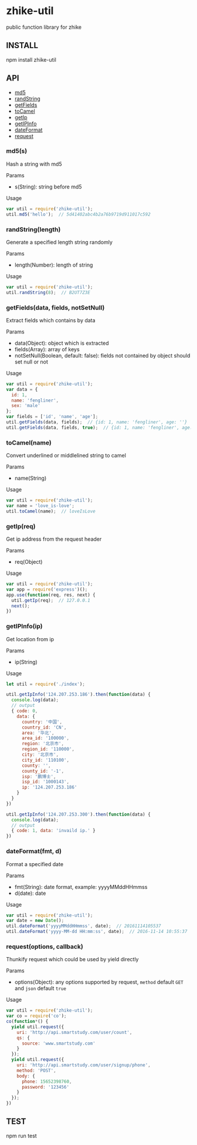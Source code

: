 # zhike-util

public function library for zhike

## INSTALL

  npm install zhike-util

## API

+ [md5](#jumpMd5)
+ [randString](#jumpRandString)
+ [getFields](#jumpGetFields)
+ [toCamel](#jumpToCamel)
+ [getIp](#jumpGetIp)
+ [getIPInfo](#jumpGetIPInfo)
+ [dateFormat](#jumpDateFormat)
+ [request](#jumpRequest)

### <a name="jumpMd5"></a> md5(s)
Hash a string with md5

Params

+ s(String): string before md5

Usage

```js
var util = require('zhike-util');
util.md5('hello');  // 5d41402abc4b2a76b9719d911017c592
```

### <a name="jumpRandString"></a> randString(length)
Generate a specified length string randomly

Params

+ length(Number): length of string

Usage

```js
var util = require('zhike-util');
util.randString(8);  // B2UT7Z3E
```

### <a name="jumpGetFields"></a> getFields(data, fields, notSetNull)
Extract fields which contains by data

Params

+ data(Object): object which is extracted
+ fields(Array): array of keys
+ notSetNull(Boolean, default: false): fields not contained by object should set null or not

Usage

```js
var util = require('zhike-util');
var data = {
  id: 1,
  name: 'fengliner',
  sex: 'male'
};
var fields = ['id', 'name', 'age'];
util.getFields(data, fields);  // {id: 1, name: 'fengliner', age: ''}
util.getFields(data, fields, true);  // {id: 1, name: 'fengliner', age: undefined}
```

### <a name="jumpToCamel"></a> toCamel(name)
Convert underlined or middlelined string to camel

Params

+ name(String)

Usage

```js
var util = require('zhike-util');
var name = 'love_is-love';
util.toCamel(name);  // loveIsLove
```

### <a name="jumpGetIp"></a> getIp(req)
Get ip address from the request header

Params

+ req(Object)

Usage

```js
var util = require('zhike-util');
var app = require('express')();
app.use(function(req, res, next) {
  util.getIp(req);  // 127.0.0.1
  next();
})
```

### <a name="jumpGetLocationFromIP"></a> getIPInfo(ip)
Get location from ip

Params

+ ip(String)

Usage

```js
let util = require('./index');

util.getIpInfo('124.207.253.186').then(function(data) {
  console.log(data);
  // output
  { code: 0,
    data: { 
      country: '中国',
      country_id: 'CN',
      area: '华北',
      area_id: '100000',
      region: '北京市',
      region_id: '110000',
      city: '北京市',
      city_id: '110100',
      county: '',
      county_id: '-1',
      isp: '鹏博士',
      isp_id: '1000143',
      ip: '124.207.253.186' 
    } 
  }
})

util.getIpInfo('124.207.253.300').then(function(data) {
  console.log(data);
  // output
  { code: 1, data: 'invaild ip.' }
})

```

### <a name="jumpDateFormat"></a> dateFormat(fmt, d)
Format a specified date

Params

+ fmt(String): date format, example: yyyyMMddHHmmss
+ d(date): date

Usage

```js
var util = require('zhike-util');
var date = new Date();
util.dateFormat('yyyyMMddHHmmss', date);  // 20161114105537
util.dateFormat('yyyy-MM-dd HH:mm:ss', date);  // 2016-11-14 10:55:37
```

### <a name="jumpRequest"></a> request(options, callback)
Thunkify request which could be used by yield directly

Params

+ options(Object): any options supported by request, `method` default `GET` and `json` default `true`

Usage

```js
var util = require('zhike-util');
var co = require('co');
co(function*() {
  yield util.request({
    uri: 'http://api.smartstudy.com/user/count',
    qs: {
      source: 'www.smartstudy.com'
    }
  });
  yield util.request({
    uri: 'http://api.smartstudy.com/user/signup/phone',
    method: 'POST',
    body: {
      phone: 15652398760,
      password: '123456'
    }
  });
})
```

## TEST

  npm run test
